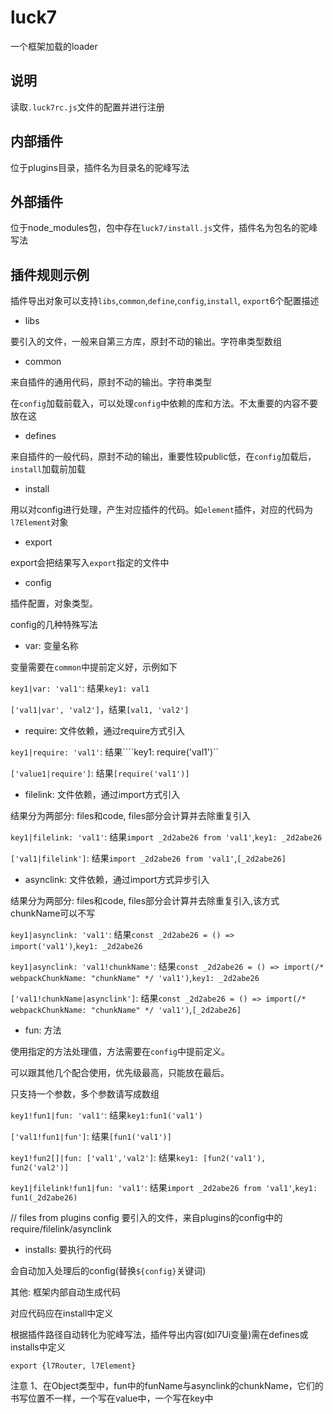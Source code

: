 # luck7
一个框架加载的loader
## 说明
读取``.luck7rc.js``文件的配置并进行注册

## 内部插件

位于plugins目录，插件名为目录名的驼峰写法

## 外部插件

位于node_modules包，包中存在``luck7/install.js``文件，插件名为包名的驼峰写法

## 插件规则示例

插件导出对象可以支持``libs``,``common``,``define``,``config``,``install``, ``export``6个配置描述

 - libs

  要引入的文件，一般来自第三方库，原封不动的输出。字符串类型数组

 - common

  来自插件的通用代码，原封不动的输出。字符串类型

  在``config``加载前载入，可以处理``config``中依赖的库和方法。不太重要的内容不要放在这


 - defines

  来自插件的一般代码，原封不动的输出，重要性较public低，在``config``加载后，``install``加载前加载

 - install

  用以对config进行处理，产生对应插件的代码。如``element``插件，对应的代码为``l7Element``对象
 
 - export

  export会把结果写入``export``指定的文件中

 - config

  插件配置，对象类型。

  config的几种特殊写法

   - var: 变量名称

   变量需要在``common``中提前定义好，示例如下

   ``key1|var: 'val1'``: 结果``key1: val1``

   ``['val1|var', 'val2']``，结果``[val1, 'val2']``

   - require: 文件依赖，通过require方式引入

   ``key1|require: 'val1'``: 结果````key1: require('val1')``

   ``['value1|require']``: 结果``[require('val1')]``

   - filelink: 文件依赖，通过import方式引入
   
   结果分为两部分: files和code, files部分会计算并去除重复引入
  
   ``key1|filelink: 'val1'``: 结果``import _2d2abe26 from 'val1'``,``key1: _2d2abe26``
   
   ``['val1|filelink']``: 结果``import _2d2abe26 from 'val1'``,``[_2d2abe26]``

   - asynclink: 文件依赖，通过import方式异步引入
   
   结果分为两部分: files和code, files部分会计算并去除重复引入,该方式chunkName可以不写
  
   ``key1|asynclink: 'val1'``: 结果``const _2d2abe26 = () => import('val1')``,``key1: _2d2abe26``

   ``key1|asynclink: 'val1!chunkName'``: 结果``const _2d2abe26 = () => import(/* webpackChunkName: "chunkName" */ 'val1')``,``key1: _2d2abe26``

   ``['val1!chunkName|asynclink']``: 结果``const _2d2abe26 = () => import(/* webpackChunkName: "chunkName" */ 'val1')``,``[_2d2abe26]``

   - fun: 方法
   
   使用指定的方法处理值，方法需要在``config``中提前定义。
  
   可以跟其他几个配合使用，优先级最高，只能放在最后。

   只支持一个参数，多个参数请写成数组

   ``key1!fun1|fun: 'val1'``: 结果``key1:fun1('val1')``
  
   ``['val1!fun1|fun']``: 结果``[fun1('val1')]``
   
   ``key1!fun2[]|fun: ['val1','val2']``: 结果``key1: [fun2('val1'), fun2('val2')]``

   ``key1|filelink!fun1|fun: 'val1'``: 结果``import _2d2abe26 from 'val1'``,``key1: fun1(_2d2abe26)``

// files from plugins config
要引入的文件，来自plugins的config中的require/filelink/asynclink

   - installs: 要执行的代码

   会自动加入处理后的config(替换``${config}``关键词)

   其他: 框架内部自动生成代码

   对应代码应在install中定义
   
   根据插件路径自动转化为驼峰写法，插件导出内容(如l7Ui变量)需在defines或installs中定义

  ``export {l7Router, l7Element}``


注意
1、在Object类型中，fun中的funName与asynclink的chunkName，它们的书写位置不一样，一个写在value中，一个写在key中